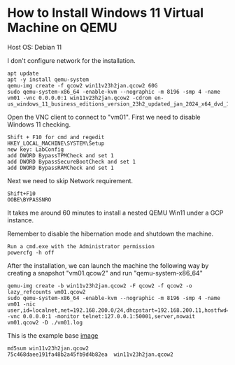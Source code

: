 # How to Install Windows 11 Virtual Machine on QEMU

Host OS: Debian 11

I don't configure network for the installation.
```
apt update
apt -y install qemu-system
qemu-img create -f qcow2 win11v23h2jan.qcow2 60G
sudo qemu-system-x86_64 -enable-kvm --nographic -m 8196 -smp 4 -name vm01 -vnc 0.0.0.0:1 win11v23h2jan.qcow2 -cdrom en-us_windows_11_business_editions_version_23h2_updated_jan_2024_x64_dvd_12855bc9.iso
```

Open the VNC client to connect to "vm01".
First we need to disable Windows 11 checking.
```
Shift + F10 for cmd and regedit
HKEY_LOCAL_MACHINE\SYSTEM\Setup
new key: LabConfig
add DWORD BypassTPMCheck and set 1
add DWORD BypassSecureBootCheck and set 1
add DWORD BypassRAMCheck and set 1
```
Next we need to skip Network requirement.
```
Shift+F10
OOBE\BYPASSNRO
```
It takes me around 60 minutes to install a nested QEMU Win11 under a GCP instance.

Remember to disable the hibernation mode and shutdown the machine.
```
Run a cmd.exe with the Administrator permission
powercfg -h off
```

After the installation, we can launch the machine the following way by creating a snapshot "vm01.qcow2" and run "qemu-system-x86_64"
```
qemu-img create -b win11v23h2jan.qcow2 -F qcow2 -f qcow2 -o lazy_refcounts vm01.qcow2
sudo qemu-system-x86_64 -enable-kvm --nographic -m 8196 -smp 4 -name vm01 -nic user,id=localnet,net=192.168.200.0/24,dhcpstart=192.168.200.11,hostfwd=tcp::3389-:3389,hostfwd=tcp::443-:443 -vnc 0.0.0.0:1 -monitor telnet:127.0.0.1:50001,server,nowait vm01.qcow2 -D ./vm01.log
```

This is the example base [image](https://ice-eu-89714.icedrive.io/download?p=WWS9WuGnUYr0BGyDIG1Co14XbWoeonbXwFzOaf.rPE315XE2vauL_Mw39gZIl47uRa8iyFUHVghXQKAW4SKdJegyuQZQcF9pD5q0K6gq46AGWlzV5STu05OZkwDwCbjvRdsbDBSW93_qlHMmTnwb_5SnwTN_INQsOfYapESMo9.xmyInsNLdQ10zAbXQLAYxloKlotPTKezFzWWUYlbTJw--)

```
md5sum win11v23h2jan.qcow2
75c468daee191fa48b2a45fb9d4b82ea  win11v23h2jan.qcow2
```
